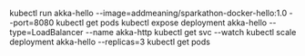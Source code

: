 kubectl run akka-hello --image=addmeaning/sparkathon-docker-hello:1.0 --port=8080
kubectl get pods
kubectl expose deployment akka-hello --type=LoadBalancer --name akka-http
kubectl get svc --watch
kubectl scale deployment akka-hello --replicas=3
kubectl get pods
